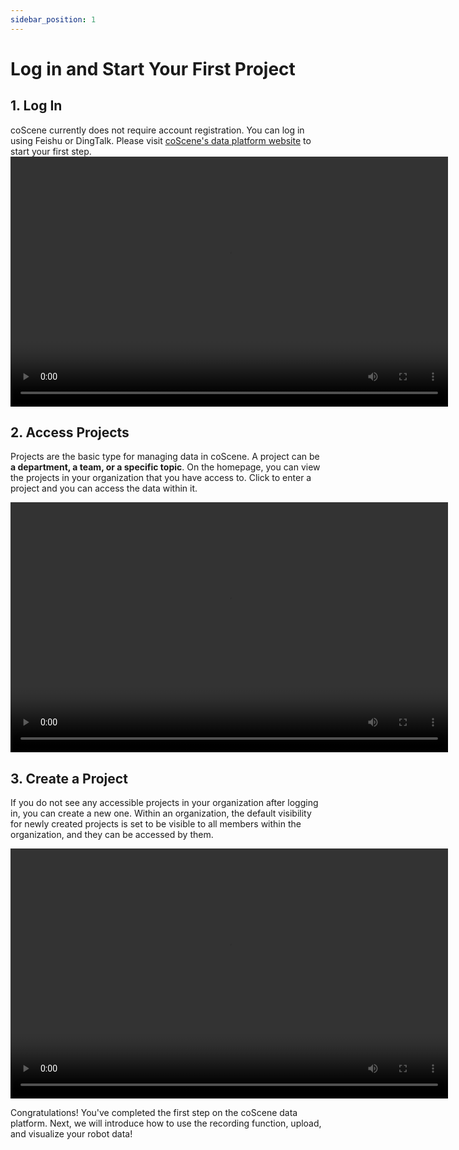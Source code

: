 ```yaml
---
sidebar_position: 1
---
```


# Log in and Start Your First Project

## 1. Log In

coScene currently does not require account registration. You can log in using Feishu or DingTalk. Please visit [coScene's data platform website](https://home.coscene.cn) to start your first step.
<video src="https://coscene-artifacts-prod.oss-cn-hangzhou.aliyuncs.com/docs/2-get-started/coscene-login.mp4" controls="controls" width="700" height="400"></video>

## 2. Access Projects

Projects are the basic type for managing data in coScene. A project can be **a department, a team, or a specific topic**. On the homepage, you can view the projects in your organization that you have access to. Click to enter a project and you can access the data within it.

<video src="https://coscene-artifacts-prod.oss-cn-hangzhou.aliyuncs.com/docs/2-get-started/visit-project.mp4" controls="controls" width="700" height="400"></video>

## 3. Create a Project

If you do not see any accessible projects in your organization after logging in, you can create a new one. Within an organization, the default visibility for newly created projects is set to be visible to all members within the organization, and they can be accessed by them.

<video src="https://coscene-artifacts-prod.oss-cn-hangzhou.aliyuncs.com/docs/2-get-started/create-new-project.mp4" controls="controls" width="700" height="400"></video>

Congratulations! You've completed the first step on the coScene data platform. Next, we will introduce how to use the recording function, upload, and visualize your robot data!
